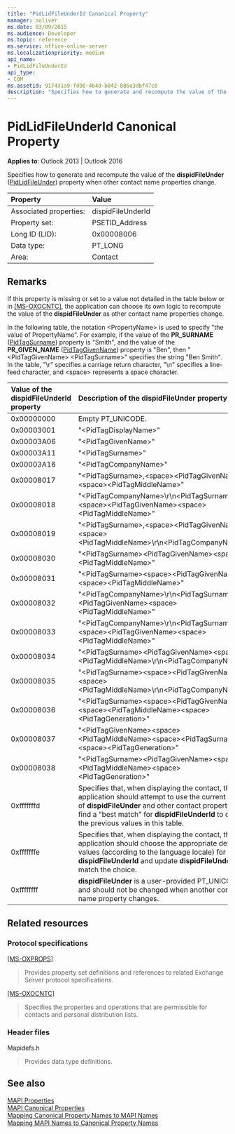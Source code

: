 ```yaml
---
title: "PidLidFileUnderId Canonical Property" 
manager: soliver
ms.date: 03/09/2015
ms.audience: Developer
ms.topic: reference
ms.service: office-online-server
ms.localizationpriority: medium
api_name:
- PidLidFileUnderId
api_type:
- COM
ms.assetid: 917431a9-fd90-4b4d-b042-886e3dbf47c0
description: "Specifies how to generate and recompute the value of the dispidFileUnder property when other contact name properties change."
---
```


# PidLidFileUnderId Canonical Property
  
**Applies to**: Outlook 2013 | Outlook 2016 
  
Specifies how to generate and recompute the value of the **dispidFileUnder** ([PidLidFileUnder](pidlidfileunder-canonical-property.md)) property when other contact name properties change.
  
|**Property**|**Value**|
|:-----|:-----|
|Associated properties:  <br/> |dispidFileUnderId  <br/> |
|Property set:  <br/> |PSETID_Address  <br/> |
|Long ID (LID):  <br/> |0x00008006  <br/> |
|Data type:  <br/> |PT_LONG  <br/> |
|Area:  <br/> |Contact  <br/> |
   
## Remarks

If this property is missing or set to a value not detailed in the table below or in [[MS-OXOCNTC]](https://msdn.microsoft.com/library/9b636532-9150-4836-9635-9c9b756c9ccf%28Office.15%29.aspx), the application can choose its own logic to recompute the value of the **dispidFileUnder** as other contact name properties change. 
  
In the following table, the notation \<PropertyName> is used to specify "the value of PropertyName". For example, if the value of the **PR_SURNAME** ([PidTagSurname](pidtagsurname-canonical-property.md)) property is "Smith", and the value of the **PR_GIVEN_NAME** ([PidTagGivenName](pidtaggivenname-canonical-property.md)) property is "Ben", then "\<PidTagGivenName> \<PidTagSurname>" specifies the string "Ben Smith". In the table, "\r" specifies a carriage return character, "\n" specifies a line-feed character, and \<space> represents a space character.
  
|**Value of the **dispidFileUnderId** property**|**Description of the **dispidFileUnder** property**|
|:-----|:-----|
|0x00000000  <br/> |Empty PT_UNICODE. |
|0x00003001  <br/> |"\<PidTagDisplayName\>"  <br/> |
|0x00003A06  <br/> |"\<PidTagGivenName\>"  <br/> |
|0x00003A11  <br/> |"\<PidTagSurname\>"  <br/> |
|0x00003A16  <br/> |"\<PidTagCompanyName\>"  <br/> |
|0x00008017  <br/> |"\<PidTagSurname\>,\<space\>\<PidTagGivenName\>\<space\>\<PidTagMiddleName\>"  <br/> |
|0x00008018  <br/> |"\<PidTagCompanyName\>\r\n\<PidTagSurname\>,\<space\>\<PidTagGivenName\>\<space\>\<PidTagMiddleName\>"  <br/> |
|0x00008019  <br/> |"\<PidTagSurname\>,\<space\>\<PidTagGivenName\>\<space\>\<PidTagMiddleName\>\r\n\<PidTagCompanyName\>"  <br/> |
|0x00008030  <br/> |"\<PidTagSurname\>\<PidTagGivenName\>\<space\>\<PidTagMiddleName\>"  <br/> |
|0x00008031  <br/> |"\<PidTagSurname\>\<space\>\<PidTagGivenName\>\<space\>\<PidTagMiddleName\>"  <br/> |
|0x00008032  <br/> |"\<PidTagCompanyName\>\r\n\<PidTagSurname\>\<PidTagGivenName\>\<space\>\<PidTagMiddleName\>"  <br/> |
|0x00008033  <br/> |"\<PidTagCompanyName\>\r\n\<PidTagSurname\>\<space\>\<PidTagGivenName\>\<space\>\<PidTagMiddleName\>"  <br/> |
|0x00008034  <br/> |"\<PidTagSurname\>\<PidTagGivenName\>\<space\>\<PidTagMiddleName\>\r\n\<PidTagCompanyName\>"  <br/> |
|0x00008035  <br/> |"\<PidTagSurname\>\<space\>\<PidTagGivenName\>\<space\>\<PidTagMiddleName\>\r\n\<PidTagCompanyName\>"  <br/> |
|0x00008036  <br/> |"\<PidTagSurname\>\<space\>\<PidTagGivenName\>\<space\>\<PidTagMiddleName\>\<space\>\<PidTagGeneration\>"  <br/> |
|0x00008037  <br/> |"\<PidTagGivenName\>\<space\>\<PidTagMiddleName\>\<space\>\<PidTagSurname\>\<space\>\<PidTagGeneration\>"  <br/> |
|0x00008038  <br/> |"\<PidTagSurname\>\<PidTagGivenName\>\<space\>\<PidTagMiddleName\>\<space\>\<PidTagGeneration\>"  <br/> |
|0xfffffffd  <br/> |Specifies that, when displaying the contact, the application should attempt to use the current value of **dispidFileUnder** and other contact properties to find a "best match" for **dispidFileUnderId** to one of the previous values in this table. |
|0xfffffffe  <br/> |Specifies that, when displaying the contact, the application should choose the appropriate default values (according to the language locale) for **dispidFileUnderId** and update **dispidFileUnder** to match the choice. |
|0xffffffff  <br/> |**dispidFileUnder** is a user-provided PT_UNICODE, and should not be changed when another contact name property changes. |
   
## Related resources

### Protocol specifications

[[MS-OXPROPS]](https://msdn.microsoft.com/library/f6ab1613-aefe-447d-a49c-18217230b148%28Office.15%29.aspx)

> Provides property set definitions and references to related Exchange Server protocol specifications.
 
[[MS-OXOCNTC]](https://msdn.microsoft.com/library/9b636532-9150-4836-9635-9c9b756c9ccf%28Office.15%29.aspx)

> Specifies the properties and operations that are permissible for contacts and personal distribution lists.

### Header files

Mapidefs.h

> Provides data type definitions.
    
## See also

[MAPI Properties](mapi-properties.md)  
[MAPI Canonical Properties](mapi-canonical-properties.md)  
[Mapping Canonical Property Names to MAPI Names](mapping-canonical-property-names-to-mapi-names.md)  
[Mapping MAPI Names to Canonical Property Names](mapping-mapi-names-to-canonical-property-names.md)
